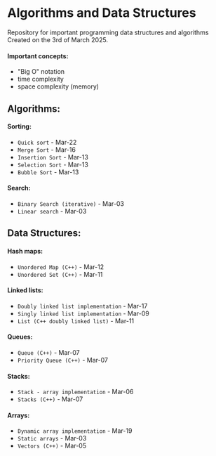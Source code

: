 # Algorithms and Data Structures

Repository for important programming data structures and algorithms  
Created on the 3rd of March 2025.

#### Important concepts:

- "Big O" notation
- time complexity
- space complexity (memory)

## Algorithms:

#### Sorting:

- `Quick sort` - Mar-22
- `Merge Sort` - Mar-16
- `Insertion Sort` - Mar-13
- `Selection Sort` - Mar-13
- `Bubble Sort` - Mar-13

#### Search:

- `Binary Search (iterative)` - Mar-03
- `Linear search` - Mar-03

## Data Structures:

#### Hash maps:

- `Unordered Map (C++)` - Mar-12
- `Unordered Set (C++)` - Mar-11

#### Linked lists:

- `Doubly linked list implementation` - Mar-17
- `Singly linked list implementation` - Mar-09
- `List (C++ doubly linked list)` - Mar-11

#### Queues:

- `Queue (C++)` - Mar-07
- `Priority Queue (C++)` - Mar-07

#### Stacks:

- `Stack - array implementation` - Mar-06
- `Stacks (C++)` - Mar-07

#### Arrays:

- `Dynamic array implementation` - Mar-19
- `Static arrays` - Mar-03
- `Vectors (C++)` - Mar-05
